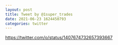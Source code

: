 ```yaml
--- 
layout: post 
title: Tweet by @1super_trades 
date: 2021-06-23 1624450793 
categories: twitter 
--- 
```

https://twitter.com/o/status/1407674732657393667